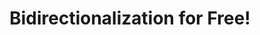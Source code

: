 ---
title: Bidirectionalization for Free!
paper-url: http://www.iai.uni-bonn.de/~jv/popl09-2.pdf
authors:
- Janis Voigtländer
type: paper
tags:
- generic programming
- transformations
doHaskell-type: functional pearl
dohaskell-year: 2009
---